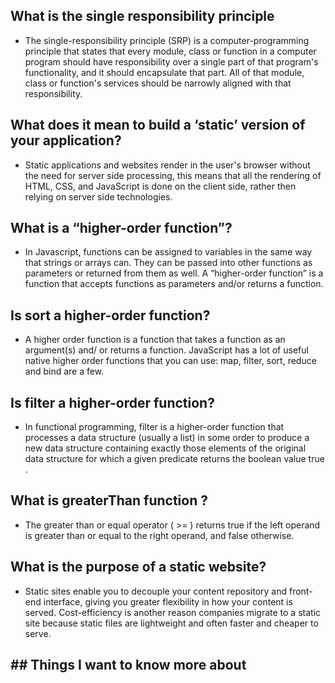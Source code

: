 ## What is the single responsibility principle

* The single-responsibility principle (SRP) is a computer-programming principle that states that every module, class or function in a computer program should have responsibility over a single part of that program's functionality, and it should encapsulate that part. All of that module, class or function's services should be narrowly aligned with that responsibility.

## What does it mean to build a ‘static’ version of your application?

*  Static applications and websites render in the user's browser without the need for server side processing, this means that all the rendering of HTML, CSS, and JavaScript is done on the client side, rather then relying on server side technologies.

## What is a “higher-order function”?

* In Javascript, functions can be assigned to variables in the same way that strings or arrays can. They can be passed into other functions as parameters or returned from them as well. A “higher-order function” is a function that accepts functions as parameters and/or returns a function.

## Is sort a higher-order function?

* A higher order function is a function that takes a function as an argument(s) and/ or returns a function. JavaScript has a lot of useful native higher order functions that you can use: map, filter, sort, reduce and bind are a few.

## Is filter a higher-order function?

* In functional programming, filter is a higher-order function that processes a data structure (usually a list) in some order to produce a new data structure containing exactly those elements of the original data structure for which a given predicate returns the boolean value true .

## What is greaterThan function ?

* The greater than or equal operator ( >= ) returns true if the left operand is greater than or equal to the right operand, and false otherwise.

## What is the purpose of a static website?

* Static sites enable you to decouple your content repository and front-end interface, giving you greater flexibility in how your content is served. Cost-efficiency is another reason companies migrate to a static site because static files are lightweight and often faster and cheaper to serve.

## ## Things I want to know more about